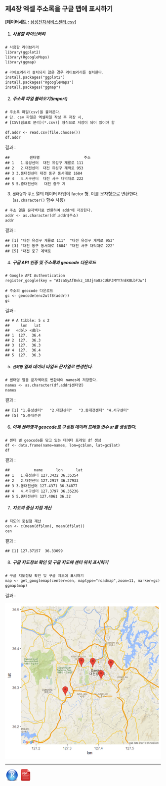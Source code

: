 ## 제4장 엑셀 주소록을 구글 맵에 표시하기



**[데이터세트 :** [삼성전자서비스센터.csv](data/서비스센터(대전)주소록.csv)]



1. ##### 사용할 라이브러리

```{r}
# 사용할 라이브러리
library(ggplot2)
library(RgoogleMaps)
library(ggmap)

# 라이브러리가 설치되지 않은 경우 라이브러리를 설치한다.
install.packages("ggplot2")
install.packages("RgoogleMaps")
install.packages("ggmap")
```



2. ##### 주소록 파일 불러오기(import)

```{r}
# 주소록 파일(csv)을 불러온다. 
# 단. csv 파일은 엑셀파일 작성 후 저장 시, 
# [CSV(쉼표로 분리)(*.csv)] 형식으로 저장이 되어 있어야 함

df.addr <- read.csv(file.choose())
df.addr
```

결과 :

```
##         센터명                    주소
## 1   1.유성센터  대전 유성구 계룡로 111
## 2   2.대전센터  대전 유성구 계백로 953
## 3 3.동대전센터 대전 동구 동서대로 1684
## 4   4.서구센터  대전 서구 대덕대로 222
## 5 5.중대전센터   대전 중구 계
```



3. `센터명`과 `주소` 열의 데이터 타입이 factor 형. 이를 문자형으로 변환한다. (`as.character()` 함수 사용)

```{r}
# 주소 열을 문자벡터로 변환하여 addr에 저장한다.
addr <- as.character(df.addr$주소)
addr
```

결과 :

```
## [1] "대전 유성구 계룡로 111"  "대전 유성구 계백로 953" 
## [3] "대전 동구 동서대로 1684" "대전 서구 대덕대로 222" 
## [5] "대전 중구 계백로 
```



4. ##### 구글 API 인증 및 주소록의 geocode 다운로드

```{r}
# Google API Authentication
register_google(key = "AIzaSyAf8vkz_1OJj4o8zCUkPJMYY7nEK8LbFJw")

# 주소의 geocode 다운로드 
gc <- geocode(enc2utf8(addr))
gc
```

결과 :

```
## # A tibble: 5 x 2
##     lon   lat
##   <dbl> <dbl>
## 1  127.  36.4
## 2  127.  36.3
## 3  127.  36.3
## 4  127.  36.4
## 5  127.  36.3
```



5. ##### `센터명` 열의 데이터 타입도 문자열로 변경한다.

```{r}
# 센터명 열을 문자벡터로 변환하여 names에 저장한다.
names <- as.character(df.addr$센터명)
names
```

결과 :

```
## [1] "1.유성센터"   "2.대전센터"   "3.동대전센터" "4.서구센터"  
## [5] "5.중대전센
```



6. ##### 이제 센터명과 geocode로 구성된 데이터 프레임 변수 `df`를 생성한다.

```{r}
# 센터 별 geocode를 담고 있는 데이터 프레임 df 생성
df <- data.frame(name=names, lon=gc$lon, lat=gc$lat)
df
```

결과 :

```
##           name      lon      lat
## 1   1.유성센터 127.3432 36.35354
## 2   2.대전센터 127.2917 36.27933
## 3 3.동대전센터 127.4371 36.34877
## 4   4.서구센터 127.3797 36.35236
## 5 5.중대전센터 127.4061 36.32
```



7. ##### 지도의 중심 지점 계산

```{r}
# 지도의 중심점 계산
cen <- c(mean(df$lon), mean(df$lat))
cen
```

결과 :

```
## [1] 127.37157  36.33099
```



8. ##### 구글 지도정보 확인 및 구글 지도에 센터  위치 표시하기

```{r}
# 구글 지도정보 확인 및 구글 지도에 표시하기
map <- get_googlemap(center=cen, maptype="roadmap",zoom=11, marker=gc)
ggmap(map)
```

결과 :

![1570056116746](images/1570056116746.png)

--------

[<img src="images/R.png" alt="R" style="zoom:80%;" />](source/ch_4_Excel_Address_Google_Map.R) [<img src="images/pdf_image.png" alt="pdf_image" style="zoom:80%;" />](pdf/ch_4_Excel_Address_Google_Map.pdf)

